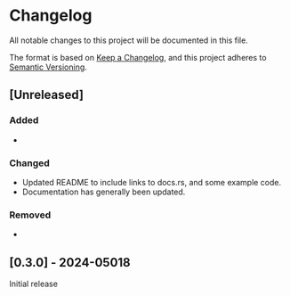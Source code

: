 # Changelog

All notable changes to this project will be documented in this file.

The format is based on [Keep a Changelog](https://keepachangelog.com/en/1.1.0/),
and this project adheres to [Semantic Versioning](https://semver.org/spec/v2.0.0.html).

## [Unreleased]

### Added

- 

### Changed

- Updated README to include links to docs.rs, and some example code. 
- Documentation has generally been updated.

### Removed

- 

## [0.3.0] - 2024-05018

Initial release
